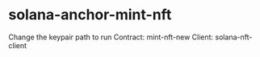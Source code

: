 # solana-anchor-mint-nft
Change the keypair path to run
Contract: mint-nft-new
Client: solana-nft-client
